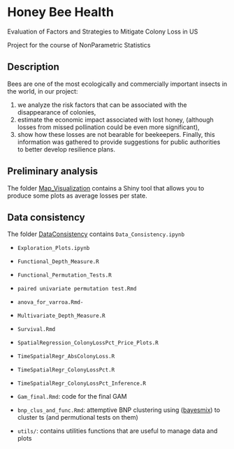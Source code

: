 # Honey Bee Health 
Evaluation of Factors and Strategies to Mitigate Colony Loss in US

Project for the course of NonParametric Statistics

## Description
Bees are one of the most ecologically and commercially important insects in the world, in our project:
1. we analyze the risk factors that can be associated with the disappearance of colonies,
2. estimate the economic impact associated with lost honey, (although losses from missed pollination could be even more significant),
3. show how these losses are not bearable for beekeepers.
Finally, this information was gathered to provide suggestions for public authorities to better develop resilience plans.

## Preliminary analysis

The folder [Map_Visualization](https://github.com/eugeniovaretti/honeybeehealth/tree/main/code/Map_visualization) contains a Shiny tool that allows you to produce some plots as average losses per state. 

## Data consistency

The folder [DataConsistency](https://github.com/eugeniovaretti/honeybeehealth/tree/main/code/DataConsistency) contains `Data_Consistency.ipynb`

- `Exploration_Plots.ipynb` 

- `Functional_Depth_Measure.R`
- `Functional_Permutation_Tests.R`
- `paired univariate permutation test.Rmd`
- `anova_for_varroa.Rmd-`
- `Multivariate_Depth_Measure.R`

- `Survival.Rmd`
- `SpatialRegression_ColonyLossPct_Price_Plots.R`
- `TimeSpatialRegr_AbsColonyLoss.R`
- `TimeSpatialRegr_ColonyLossPct.R`
- `TimeSpatialRegr_ColonyLossPct_Inference.R`
- `Gam_final.Rmd`: code for the final GAM
- `bnp_clus_and_func.Rmd`: attemptive BNP clustering using ([bayesmix](https://github.com/eugeniovaretti/honeybeehealth)) to cluster ts (and permutional tests on them)

- `utils/`: contains utilities functions that are useful to manage data and plots

